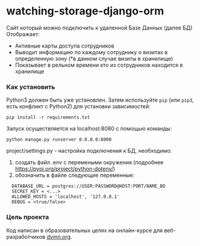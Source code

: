 # watching-storage-django-orm

Сайт который можно подключить к удаленной Базе Данных (далее БД)  
Отображает:  
* Активные карты доступа сотрудников
* Выводит информацию по каждому сотруднику о визитах в определенную зону (*в данном случае визиты в хранилище)  
* Показывает в рельном времени кто из сотрудников находится в хранилище

### Как установить


Python3 должен быть уже установлен. 
Затем используйте `pip` (или `pip3`, есть конфликт с Python2) для установки зависимостей:
```
pip install -r requirements.txt
```

Запуск осуществляется на localhost:8080 с помощью команды:  
```
python manage.py runserver 0.0.0.0:8000
```

project/settings.py - настройка подключения к БД, необходимо:  
1.    создать файл .env с перемеными окружения (подробнее https://pypi.org/project/python-dotenv/)
2.    обозначить в файле следующие переменные:  
```
  DATABASE_URL = postgres://USER:PASSWORD@HOST:PORT/NAME_BD
  SECRET_KEY = <...>
  ALLOWED_HOSTS = 'localhost', '127.0.0.1'
  DEBUG = <true/false>
```

### Цель проекта

Код написан в образовательных целях на онлайн-курсе для веб-разработчиков [dvmn.org](https://dvmn.org/).
